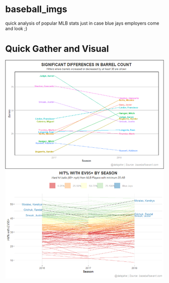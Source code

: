 # baseball_imgs
quick analysis of popular MLB stats
just in case blue jays employers come and look ;)

# Quick Gather and Visual
![barrel changes](https://github.com/imjakedaniels/baseball_imgs/blob/master/visuals/sign_differences.png?raw=TRUE)
![sign_differences](https://github.com/imjakedaniels/baseball_imgs/blob/master/visuals/ev95_three_years.png?raw=TRUE)
